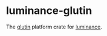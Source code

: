 # luminance-glutin

<!-- cargo-sync-readme start -->

The [glutin](https://crates.io/crates/glutin) platform crate for [luminance](https://crates.io/crates/luminance).

<!-- cargo-sync-readme end -->
